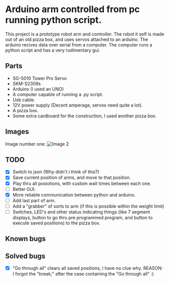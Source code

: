 # Arduino arm controlled from pc running python script.

This project is a prototype robot arm and controller. The robot it self is made out of an old pizza box, and uses servos attached to an arduino. The arduino recives data over serial from a computer. The computer runs a python script and has a very rudimentary gui.  

## Parts
* SG-5010 Tower Pro Servo
* SKM-S2309s
* Arduino (I used an UNO)
* A computer capable of running a .py script.
* Usb cable.
* 12V power supply (Decent amperage, servos need quite a lot).
* A pizza box.
* Some extra cardboard for the construction, I used another pizza box.

## Images
Image number one:
![Image 2](https://i.imgur.com/aTVj5QT.jpg)

## TODO

- [x] Switch to json (Why didn't i think of this?)
- [x] Save current position of arms, and move to that position.
- [x] Play thru all posiotions, with custom wait times between each one.
- [ ] Better GUI.
- [x] More reliable communication between python and arduino.
- [ ] Add last part of arm. 
- [ ] Add a "grabber" of sorts to arm (if this is possible within the weight limit)
- [ ] Switches, LED's and other status indicating things (like 7 segment displays, button to go thru pre programmed program, and button to execute saved positions) to the pizza box.

## Known bugs


## Solved bugs
- [x] "Go through all" clears all saved positions, I have no clue why. REASON: I forgot the "break;" after the case containing the "Go through all" :)